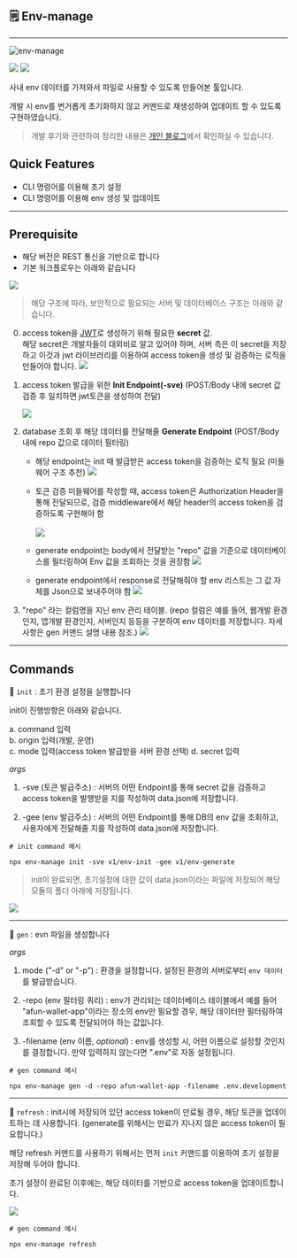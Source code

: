 ## 🗒 Env-manage

---

![env-manage](https://raw.githubusercontent.com/chltjdrhd777/image-hosting/main/%E1%84%89%E1%85%B3%E1%84%8F%E1%85%B3%E1%84%85%E1%85%B5%E1%86%AB%E1%84%89%E1%85%A3%E1%86%BA%202023-05-19%20%E1%84%8B%E1%85%A9%E1%84%92%E1%85%AE%2012.31.52.png)

<img src="https://img.shields.io/badge/.ENV-000000?style=for-the-badge&logo=.ENV&logoColor=white">
<img src="https://img.shields.io/badge/javascript-F7DF1E?style=for-the-badge&logo=javascript&logoColor=black">

<br/>

사내 env 데이터를 가져와서 파일로 사용할 수 있도록 만들어본 툴입니다.

개발 시 env를 번거롭게 초기화하지 않고 커맨드로 재생성하여 업데이트 할 수 있도록 구현하였습니다.

> 개발 후기와 관련하여 정리한 내용은 [개인 블로그](https://velog.io/@chltjdrhd777/react-native-%EB%B3%B4%EC%95%88%EA%B3%BC-env%EC%97%90-%EB%8C%80%ED%95%B4%EC%84%9C)에서 확인하실 수 있습니다.


## Quick Features

- CLI 명령어를 이용해 초기 설정
- CLI 명령어를 이용해 env 생성 및 업데이트

---

## Prerequisite

- 해당 버전은 REST 통신을 기반으로 합니다
- 기본 워크플로우는 아래와 같습니다

<img src="https://raw.githubusercontent.com/chltjdrhd777/image-hosting/main/env-manager%20-workflow.png">

<br/>

> 해당 구조에 따라, 보안적으로 필요되는 서버 및 데이터베이스 구조는 아래와 같습니다.

0. access token을 [JWT](https://www.npmjs.com/package/jsonwebtoken)로 생성하기 위해 필요한 **secret** 값.
   <br/>
   해당 secret은 개발자들이 대외비로 알고 있어야 하며, 서버 측은 이 secret을 저장하고 이것과 jwt 라이브러리를 이용하여 access token을 생성 및 검증하는 로직을 만들어야 합니다.
   <img src="https://raw.githubusercontent.com/chltjdrhd777/image-hosting/main/secret%20env%20%E1%84%8B%E1%85%A8%E1%84%89%E1%85%B5.png">

1. access token 발급을 위한 **Init Endpoint(-sve)** (POST/Body 내에 secret 값 검증 후 일치하면 jwt토큰을 생성하여 전달)<br/>

   <img src="https://raw.githubusercontent.com/chltjdrhd777/image-hosting/main/init%20endpoint%20controller%20example.png"/>

2. database 조회 후 해당 데이터를 전달해줄 **Generate Endpoint** (POST/Body 내에 repo 값으로 데이터 필터링) <br/>

   - 해당 endpoint는 init 때 발급받은 access token을 검증하는 로직 필요 (미들웨어 구조 추천)
     <img src="https://raw.githubusercontent.com/chltjdrhd777/image-hosting/main/access%20token%20%E1%84%80%E1%85%A5%E1%86%B7%E1%84%8C%E1%85%B3%E1%86%BC%20%E1%84%86%E1%85%B5%E1%84%83%E1%85%B3%E1%86%AF%E1%84%8B%E1%85%B0%E1%84%8B%E1%85%A5.png"><br/>

   - 토큰 검증 미들웨어를 작성할 때, access token은 Authorization Header을 통해 전달되므로, 검증 middleware에서 해당 header의 access token을 검증하도록 구현해야 함<br/>
     <br/>
     <img src="https://raw.githubusercontent.com/chltjdrhd777/image-hosting/main/varification%20example.png"/>
     <br/>
   - generate endpoint는 body에서 전달받는 "repo" 값을 기준으로 데이터베이스를 필터링하여 Env 값을 조회하는 것을 권장함
     <img src="https://raw.githubusercontent.com/chltjdrhd777/image-hosting/main/repo%20%E1%84%91%E1%85%B5%E1%86%AF%E1%84%90%E1%85%A5%E1%84%85%E1%85%B5%E1%86%BC.png">
     <br/>
   - generate endpoint에서 response로 전달해줘야 할 env 리스트는 그 값 자체를 Json으로 보내주어야 함
     <img src="https://raw.githubusercontent.com/chltjdrhd777/image-hosting/main/generate%20reulst%20example.png">

3. "repo" 라는 컬럼명을 지닌 env 관리 테이블. (repo 컬럼은 예를 들어, 웹개발 환경인지, 앱개발 환경인지, 서버인지 등등을 구분하여 env 데이터를 저장합니다. 자세 사항은 gen 커맨드 설명 내용 참조.)
   <img src="https://raw.githubusercontent.com/chltjdrhd777/image-hosting/main/repo%20example%20image.png"/>

---

## Commands

📖 `init` : 초기 환경 설정을 실행합니다 </br>

init이 진행방향은 아래와 같습니다.</br>

a. command 입력<br/>
b. origin 입력(개발, 운영)<br/>
c. mode 입력(access token 발급받을 서버 환경 선택)
d. secret 입력

_args_</br>

1. -sve (토큰 발급주소) : 서버의 어떤 Endpoint를 통해 secret 값을 검증하고 access token을 발행받을 지를 작성하여 data.json에 저장합니다.

2. -gee (env 발급주소) : 서버의 어떤 Endpoint를 통해 DB의 env 값을 조회하고, 사용자에게 전달해줄 지를 작성하여 data.json에 저장합니다.

```
# init command 예시

npx env-manage init -sve v1/env-init -gee v1/env-generate
```

> init이 완료되면, 초기설정에 대한 값이 data.json이라는 파일에 저장되어 해당 모듈의 폴더 아래에 저장됩니다.

<img src="https://raw.githubusercontent.com/chltjdrhd777/image-hosting/main/data%20json%20file%20position.png"/>

---

📖 `gen` : evn 파일을 생성합니다 </br>

_args_</br>

1. mode ("-d" or "-p") : 환경을 설정합니다. 설정된 환경의 서버로부터 `env 데이터`를 발급받습니다.

2. -repo (env 필터링 쿼리) : env가 관리되는 데이터베이스 테이블에서 예를 들어 "afun-wallet-app"이라는 장소의 env만 필요할 경우, 해당 데이터만 필터링하여 조회할 수 있도록 전달되어야 하는 값잆니다.

3. -filename (env 이름, _optional_) : env를 생성할 시, 어떤 이름으로 설정할 것인지를 결정합니다. 만약 입력하지 않는다면 ".env"로 자동 설정됩니다.

```
# gen command 예시

npx env-manage gen -d -repo afun-wallet-app -filename .env.development
```

---

📖 `refresh` : init시에 저장되어 있던 access token이 만료될 경우, 해당 토큰을 업데이트하는 데 사용합니다. (generate를 위해서는 만료가 지나지 않은 access token이 필요합니다.) </br>

해당 refresh 커맨드를 사용하기 위해서는 먼저 `init` 커맨드를 이용하여 초기 설정을 저장해 두어야 합니다.

초기 설정이 완료된 이후에는, 해당 데이터를 기반으로 access token을 업데이트합니다.

<img src="https://raw.githubusercontent.com/chltjdrhd777/image-hosting/main/gif/env-manage%20refresh%20exmaple2.gif"/>

```
# gen command 예시

npx env-manage refresh
```
